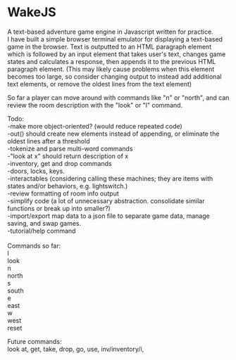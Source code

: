 # WakeJS
A text-based adventure game engine in Javascript written for practice.
<br />
I have built a simple browser terminal emulator for displaying a text-based game in the browser. Text is outputted to an HTML paragraph element which is followed by an input element that takes user's text, changes game states and calculates a response, then appends it to the previous HTML paragraph element.  (This may likely cause problems when this element becomes too large, so consider changing output to instead add additional text elements, or remove the oldest lines from the text element)

So far a player can move around with commands like "n" or "north", and can review the room description with the "look" or "l" command.
<p>
Todo:<br />
-make more object-oriented? (would reduce repeated code)<br />
-out() should create new elements instead of appending, or eliminate the oldest lines after a threshold<br />
-tokenize and parse multi-word commands<br />
-"look at x" should return description of x<br />
-inventory, get and drop commands<br />
-doors, locks, keys.<br />
-interactables (considering calling these machines; they are items with states and/or behaviors, e.g. lightswitch.)<br />
-review formatting of room info output<br />
-simplify code (a lot of unnecessary abstraction.  consolidate similar functions or break up into smaller?)<br />
-import/export map data to a json file to separate game data, manage saving, and swap games.<br />
-tutorial/help command<br />
 <br />
Commands so far:<br />
l<br />
look<br />
n<br />
north<br />
s<br />
south<br />
e<br />
east<br />
w<br />
west<br />
reset<br />

Future commands:<br />
look at, get, take, drop, go, use, inv/inventory/i, 

